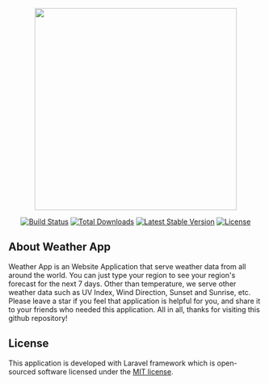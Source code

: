 <p align="center"><a href="https://laravel.com" target="_blank"><img src="https://raw.githubusercontent.com/laravel/art/master/logo-lockup/5%20SVG/2%20CMYK/1%20Full%20Color/laravel-logolockup-cmyk-red.svg" width="400"></a></p>

<p align="center">
<a href="https://travis-ci.org/laravel/framework"><img src="https://travis-ci.org/laravel/framework.svg" alt="Build Status"></a>
<a href="https://packagist.org/packages/laravel/framework"><img src="https://img.shields.io/packagist/dt/laravel/framework" alt="Total Downloads"></a>
<a href="https://packagist.org/packages/laravel/framework"><img src="https://img.shields.io/packagist/v/laravel/framework" alt="Latest Stable Version"></a>
<a href="https://packagist.org/packages/laravel/framework"><img src="https://img.shields.io/packagist/l/laravel/framework" alt="License"></a>
</p>

## About Weather App

Weather App is an Website Application that serve weather data from all around the world. You can just type your region to see your region's forecast for the next 7 days. Other than temperature, we serve other weather data such as UV Index, Wind Direction, Sunset and Sunrise, etc. Please leave a star if you feel that application is helpful for you, and share it to your friends who needed this application. All in all, thanks for visiting this github repository!

## License

This application is developed with Laravel framework which is open-sourced software licensed under the [MIT license](https://opensource.org/licenses/MIT).
